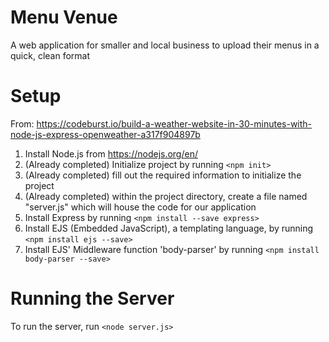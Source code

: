 # Menu Venue
A web application for smaller and local business to upload their menus in a quick, clean format

# Setup
From: https://codeburst.io/build-a-weather-website-in-30-minutes-with-node-js-express-openweather-a317f904897b
1. Install Node.js from https://nodejs.org/en/
2. (Already completed) Initialize project by running `<npm init>`
3. (Already completed) fill out the required information to initialize the project
4. (Already completed) within the project directory, create a file named "server.js" which will house the code for our application
5. Install Express by running `<npm install --save express>`
6. Install EJS (Embedded JavaScript), a templating language, by running `<npm install ejs --save>`
7. Install EJS' Middleware function 'body-parser' by running `<npm install body-parser --save>`

# Running the Server
To run the server, run `<node server.js>`